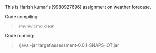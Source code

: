 This is Harish kumar's (9980927696) assignment on weather forecase.

Code compiling:
>.\mvnw.cmd clean

Code running:
>.\java -jar target\assessment-0.0.1-SNAPSHOT.jar